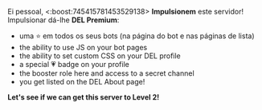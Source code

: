 Ei pessoal, <:boost:745415781453529138> **Impulsionem** este servidor! Impulsionar dá-lhe **DEL Premium**:
- uma ⭐ em todos os seus bots (na página do bot e nas páginas de lista)
- the ability to use JS on your bot pages
- the ability to set custom CSS on your DEL profile
- a special 💗 badge on your profile
- the booster role here and access to a secret channel
- you get listed on the DEL About page!

__Let's see if we can get this server to Level 2!__